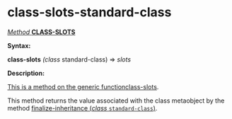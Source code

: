 class-slots-standard-class
==========================

[*Method* **CLASS-SLOTS**]()

**Syntax:**

**class-slots** *(class* standard-class) => *slots*

**Description:**

[This is a method on the generic function]()[class-slots](class-slots.md).

This method returns the value associated with the class metaobject by the method [finalize-inheritance (*class* `standard-class`)](finalize-inheritance-standard-class.md).
